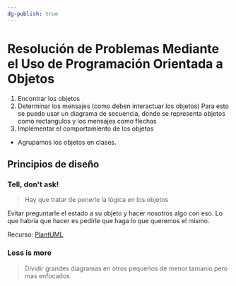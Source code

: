 ```yaml
---
dg-publish: true
---
```


# Resolución de Problemas Mediante el Uso de Programación Orientada a Objetos
1. Encontrar los objetos
2. Determinar los mensajes (como deben interactuar los objetos)
	Para esto se puede usar un diagrama de secuencia, donde se representa objetos como rectangulos y los mensajes como flechas
3. Implementar el comportamiento de los objetos

- Agrupamos los objetos en clases.
## Principios de diseño
### Tell, don't ask!
> Hay que tratar de ponerle la lógica en los objetos

Evitar preguntarle el estado a su objeto y hacer nosotros algo con eso. Lo que habria que hacer es pedirle que haga lo que queremos el mismo.

Recurso: [PlantUML](https://plantuml.com/)

### Less is more
> Dividir grandes diagramas en otros pequeños de menor tamanio pero mas enfocados


